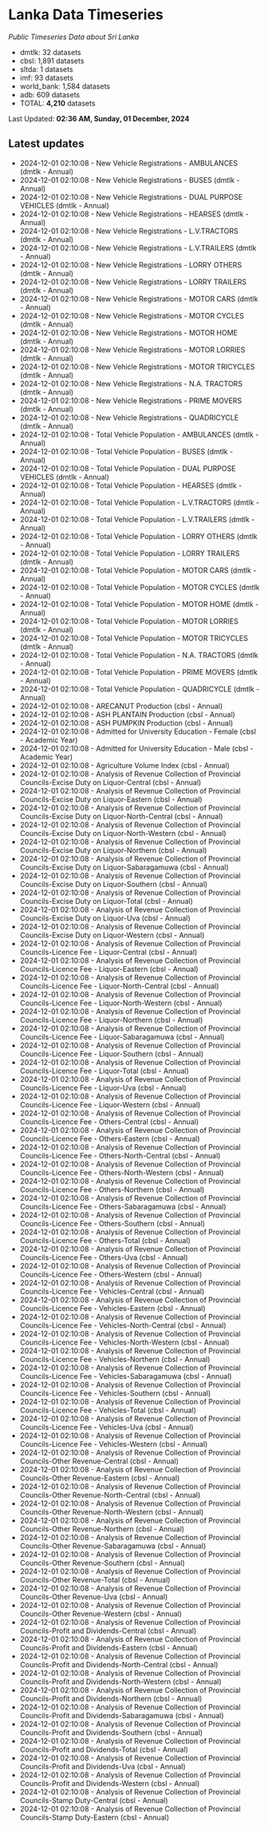 # Lanka Data Timeseries
*Public Timeseries Data about Sri Lanka*

* dmtlk: 32 datasets
* cbsl: 1,891 datasets
* sltda: 1 datasets
* imf: 93 datasets
* world_bank: 1,584 datasets
* adb: 609 datasets
* TOTAL: **4,210** datasets

Last Updated: **02:36 AM, Sunday, 01 December, 2024**

## Latest updates

* 2024-12-01 02:10:08 - New Vehicle Registrations - AMBULANCES (dmtlk - Annual)
* 2024-12-01 02:10:08 - New Vehicle Registrations - BUSES (dmtlk - Annual)
* 2024-12-01 02:10:08 - New Vehicle Registrations - DUAL PURPOSE VEHICLES (dmtlk - Annual)
* 2024-12-01 02:10:08 - New Vehicle Registrations - HEARSES (dmtlk - Annual)
* 2024-12-01 02:10:08 - New Vehicle Registrations - L.V.TRACTORS (dmtlk - Annual)
* 2024-12-01 02:10:08 - New Vehicle Registrations - L.V.TRAILERS (dmtlk - Annual)
* 2024-12-01 02:10:08 - New Vehicle Registrations - LORRY OTHERS (dmtlk - Annual)
* 2024-12-01 02:10:08 - New Vehicle Registrations - LORRY TRAILERS (dmtlk - Annual)
* 2024-12-01 02:10:08 - New Vehicle Registrations - MOTOR CARS (dmtlk - Annual)
* 2024-12-01 02:10:08 - New Vehicle Registrations - MOTOR CYCLES (dmtlk - Annual)
* 2024-12-01 02:10:08 - New Vehicle Registrations - MOTOR HOME (dmtlk - Annual)
* 2024-12-01 02:10:08 - New Vehicle Registrations - MOTOR LORRIES (dmtlk - Annual)
* 2024-12-01 02:10:08 - New Vehicle Registrations - MOTOR TRICYCLES (dmtlk - Annual)
* 2024-12-01 02:10:08 - New Vehicle Registrations - N.A. TRACTORS (dmtlk - Annual)
* 2024-12-01 02:10:08 - New Vehicle Registrations - PRIME MOVERS (dmtlk - Annual)
* 2024-12-01 02:10:08 - New Vehicle Registrations - QUADRICYCLE (dmtlk - Annual)
* 2024-12-01 02:10:08 - Total Vehicle Population - AMBULANCES (dmtlk - Annual)
* 2024-12-01 02:10:08 - Total Vehicle Population - BUSES (dmtlk - Annual)
* 2024-12-01 02:10:08 - Total Vehicle Population - DUAL PURPOSE VEHICLES (dmtlk - Annual)
* 2024-12-01 02:10:08 - Total Vehicle Population - HEARSES (dmtlk - Annual)
* 2024-12-01 02:10:08 - Total Vehicle Population - L.V.TRACTORS (dmtlk - Annual)
* 2024-12-01 02:10:08 - Total Vehicle Population - L.V.TRAILERS (dmtlk - Annual)
* 2024-12-01 02:10:08 - Total Vehicle Population - LORRY OTHERS (dmtlk - Annual)
* 2024-12-01 02:10:08 - Total Vehicle Population - LORRY TRAILERS (dmtlk - Annual)
* 2024-12-01 02:10:08 - Total Vehicle Population - MOTOR CARS (dmtlk - Annual)
* 2024-12-01 02:10:08 - Total Vehicle Population - MOTOR CYCLES (dmtlk - Annual)
* 2024-12-01 02:10:08 - Total Vehicle Population - MOTOR HOME (dmtlk - Annual)
* 2024-12-01 02:10:08 - Total Vehicle Population - MOTOR LORRIES (dmtlk - Annual)
* 2024-12-01 02:10:08 - Total Vehicle Population - MOTOR TRICYCLES (dmtlk - Annual)
* 2024-12-01 02:10:08 - Total Vehicle Population - N.A. TRACTORS (dmtlk - Annual)
* 2024-12-01 02:10:08 - Total Vehicle Population - PRIME MOVERS (dmtlk - Annual)
* 2024-12-01 02:10:08 - Total Vehicle Population - QUADRICYCLE (dmtlk - Annual)
* 2024-12-01 02:10:08 - ARECANUT Production (cbsl - Annual)
* 2024-12-01 02:10:08 - ASH PLANTAIN Production (cbsl - Annual)
* 2024-12-01 02:10:08 - ASH PUMPKIN Production (cbsl - Annual)
* 2024-12-01 02:10:08 - Admitted for University Education - Female (cbsl - Academic Year)
* 2024-12-01 02:10:08 - Admitted for University Education - Male (cbsl - Academic Year)
* 2024-12-01 02:10:08 - Agriculture Volume Index (cbsl - Annual)
* 2024-12-01 02:10:08 - Analysis of Revenue Collection of Provincial Councils-Excise Duty on Liquor-Central (cbsl - Annual)
* 2024-12-01 02:10:08 - Analysis of Revenue Collection of Provincial Councils-Excise Duty on Liquor-Eastern (cbsl - Annual)
* 2024-12-01 02:10:08 - Analysis of Revenue Collection of Provincial Councils-Excise Duty on Liquor-North-Central (cbsl - Annual)
* 2024-12-01 02:10:08 - Analysis of Revenue Collection of Provincial Councils-Excise Duty on Liquor-North-Western (cbsl - Annual)
* 2024-12-01 02:10:08 - Analysis of Revenue Collection of Provincial Councils-Excise Duty on Liquor-Northern (cbsl - Annual)
* 2024-12-01 02:10:08 - Analysis of Revenue Collection of Provincial Councils-Excise Duty on Liquor-Sabaragamuwa (cbsl - Annual)
* 2024-12-01 02:10:08 - Analysis of Revenue Collection of Provincial Councils-Excise Duty on Liquor-Southern (cbsl - Annual)
* 2024-12-01 02:10:08 - Analysis of Revenue Collection of Provincial Councils-Excise Duty on Liquor-Total (cbsl - Annual)
* 2024-12-01 02:10:08 - Analysis of Revenue Collection of Provincial Councils-Excise Duty on Liquor-Uva (cbsl - Annual)
* 2024-12-01 02:10:08 - Analysis of Revenue Collection of Provincial Councils-Excise Duty on Liquor-Western (cbsl - Annual)
* 2024-12-01 02:10:08 - Analysis of Revenue Collection of Provincial Councils-Licence Fee - Liquor-Central (cbsl - Annual)
* 2024-12-01 02:10:08 - Analysis of Revenue Collection of Provincial Councils-Licence Fee - Liquor-Eastern (cbsl - Annual)
* 2024-12-01 02:10:08 - Analysis of Revenue Collection of Provincial Councils-Licence Fee - Liquor-North-Central (cbsl - Annual)
* 2024-12-01 02:10:08 - Analysis of Revenue Collection of Provincial Councils-Licence Fee - Liquor-North-Western (cbsl - Annual)
* 2024-12-01 02:10:08 - Analysis of Revenue Collection of Provincial Councils-Licence Fee - Liquor-Northern (cbsl - Annual)
* 2024-12-01 02:10:08 - Analysis of Revenue Collection of Provincial Councils-Licence Fee - Liquor-Sabaragamuwa (cbsl - Annual)
* 2024-12-01 02:10:08 - Analysis of Revenue Collection of Provincial Councils-Licence Fee - Liquor-Southern (cbsl - Annual)
* 2024-12-01 02:10:08 - Analysis of Revenue Collection of Provincial Councils-Licence Fee - Liquor-Total (cbsl - Annual)
* 2024-12-01 02:10:08 - Analysis of Revenue Collection of Provincial Councils-Licence Fee - Liquor-Uva (cbsl - Annual)
* 2024-12-01 02:10:08 - Analysis of Revenue Collection of Provincial Councils-Licence Fee - Liquor-Western (cbsl - Annual)
* 2024-12-01 02:10:08 - Analysis of Revenue Collection of Provincial Councils-Licence Fee - Others-Central (cbsl - Annual)
* 2024-12-01 02:10:08 - Analysis of Revenue Collection of Provincial Councils-Licence Fee - Others-Eastern (cbsl - Annual)
* 2024-12-01 02:10:08 - Analysis of Revenue Collection of Provincial Councils-Licence Fee - Others-North-Central (cbsl - Annual)
* 2024-12-01 02:10:08 - Analysis of Revenue Collection of Provincial Councils-Licence Fee - Others-North-Western (cbsl - Annual)
* 2024-12-01 02:10:08 - Analysis of Revenue Collection of Provincial Councils-Licence Fee - Others-Northern (cbsl - Annual)
* 2024-12-01 02:10:08 - Analysis of Revenue Collection of Provincial Councils-Licence Fee - Others-Sabaragamuwa (cbsl - Annual)
* 2024-12-01 02:10:08 - Analysis of Revenue Collection of Provincial Councils-Licence Fee - Others-Southern (cbsl - Annual)
* 2024-12-01 02:10:08 - Analysis of Revenue Collection of Provincial Councils-Licence Fee - Others-Total (cbsl - Annual)
* 2024-12-01 02:10:08 - Analysis of Revenue Collection of Provincial Councils-Licence Fee - Others-Uva (cbsl - Annual)
* 2024-12-01 02:10:08 - Analysis of Revenue Collection of Provincial Councils-Licence Fee - Others-Western (cbsl - Annual)
* 2024-12-01 02:10:08 - Analysis of Revenue Collection of Provincial Councils-Licence Fee - Vehicles-Central (cbsl - Annual)
* 2024-12-01 02:10:08 - Analysis of Revenue Collection of Provincial Councils-Licence Fee - Vehicles-Eastern (cbsl - Annual)
* 2024-12-01 02:10:08 - Analysis of Revenue Collection of Provincial Councils-Licence Fee - Vehicles-North-Central (cbsl - Annual)
* 2024-12-01 02:10:08 - Analysis of Revenue Collection of Provincial Councils-Licence Fee - Vehicles-North-Western (cbsl - Annual)
* 2024-12-01 02:10:08 - Analysis of Revenue Collection of Provincial Councils-Licence Fee - Vehicles-Northern (cbsl - Annual)
* 2024-12-01 02:10:08 - Analysis of Revenue Collection of Provincial Councils-Licence Fee - Vehicles-Sabaragamuwa (cbsl - Annual)
* 2024-12-01 02:10:08 - Analysis of Revenue Collection of Provincial Councils-Licence Fee - Vehicles-Southern (cbsl - Annual)
* 2024-12-01 02:10:08 - Analysis of Revenue Collection of Provincial Councils-Licence Fee - Vehicles-Total (cbsl - Annual)
* 2024-12-01 02:10:08 - Analysis of Revenue Collection of Provincial Councils-Licence Fee - Vehicles-Uva (cbsl - Annual)
* 2024-12-01 02:10:08 - Analysis of Revenue Collection of Provincial Councils-Licence Fee - Vehicles-Western (cbsl - Annual)
* 2024-12-01 02:10:08 - Analysis of Revenue Collection of Provincial Councils-Other Revenue-Central (cbsl - Annual)
* 2024-12-01 02:10:08 - Analysis of Revenue Collection of Provincial Councils-Other Revenue-Eastern (cbsl - Annual)
* 2024-12-01 02:10:08 - Analysis of Revenue Collection of Provincial Councils-Other Revenue-North-Central (cbsl - Annual)
* 2024-12-01 02:10:08 - Analysis of Revenue Collection of Provincial Councils-Other Revenue-North-Western (cbsl - Annual)
* 2024-12-01 02:10:08 - Analysis of Revenue Collection of Provincial Councils-Other Revenue-Northern (cbsl - Annual)
* 2024-12-01 02:10:08 - Analysis of Revenue Collection of Provincial Councils-Other Revenue-Sabaragamuwa (cbsl - Annual)
* 2024-12-01 02:10:08 - Analysis of Revenue Collection of Provincial Councils-Other Revenue-Southern (cbsl - Annual)
* 2024-12-01 02:10:08 - Analysis of Revenue Collection of Provincial Councils-Other Revenue-Total (cbsl - Annual)
* 2024-12-01 02:10:08 - Analysis of Revenue Collection of Provincial Councils-Other Revenue-Uva (cbsl - Annual)
* 2024-12-01 02:10:08 - Analysis of Revenue Collection of Provincial Councils-Other Revenue-Western (cbsl - Annual)
* 2024-12-01 02:10:08 - Analysis of Revenue Collection of Provincial Councils-Profit and Dividends-Central (cbsl - Annual)
* 2024-12-01 02:10:08 - Analysis of Revenue Collection of Provincial Councils-Profit and Dividends-Eastern (cbsl - Annual)
* 2024-12-01 02:10:08 - Analysis of Revenue Collection of Provincial Councils-Profit and Dividends-North-Central (cbsl - Annual)
* 2024-12-01 02:10:08 - Analysis of Revenue Collection of Provincial Councils-Profit and Dividends-North-Western (cbsl - Annual)
* 2024-12-01 02:10:08 - Analysis of Revenue Collection of Provincial Councils-Profit and Dividends-Northern (cbsl - Annual)
* 2024-12-01 02:10:08 - Analysis of Revenue Collection of Provincial Councils-Profit and Dividends-Sabaragamuwa (cbsl - Annual)
* 2024-12-01 02:10:08 - Analysis of Revenue Collection of Provincial Councils-Profit and Dividends-Southern (cbsl - Annual)
* 2024-12-01 02:10:08 - Analysis of Revenue Collection of Provincial Councils-Profit and Dividends-Total (cbsl - Annual)
* 2024-12-01 02:10:08 - Analysis of Revenue Collection of Provincial Councils-Profit and Dividends-Uva (cbsl - Annual)
* 2024-12-01 02:10:08 - Analysis of Revenue Collection of Provincial Councils-Profit and Dividends-Western (cbsl - Annual)
* 2024-12-01 02:10:08 - Analysis of Revenue Collection of Provincial Councils-Stamp Duty-Central (cbsl - Annual)
* 2024-12-01 02:10:08 - Analysis of Revenue Collection of Provincial Councils-Stamp Duty-Eastern (cbsl - Annual)